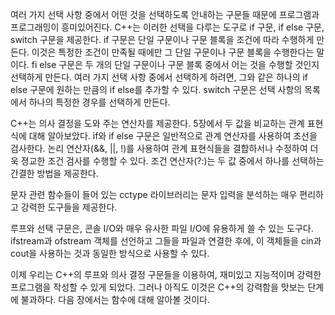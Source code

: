 여러 가지 선택 사항 중에서 어떤 것을 선택하도록 안내하는 구문들 때문에 프로그램과 프로그래밍이 흥미있어진다. C++는 이러한 선택을 다루는 도구로 if 구문, if else 구문, switch 구문을 제공한다. if 구문은 단일 구문이나 구문 블록을 조건에 따라 수행하게 만든다. 이것은 특정한 조건이 만족될 때에만 그 단일 구문이나 구문 블록을 수행한다는 말이다. fi else 구문은 두 개의 단일 구문이나 구문 블록 중에서 어는 것을 수행할 것인지 선택하게 만든다. 여러 가지 선택 사항 중에서 선택하게 하려면, 그와 같은 하나의 if else 구문에 원하는 만큼의 if else를 추가할 수 있다. switch 구문은 선택 사항의 목록에서 하나의 특정한 경우를 선택하게 만든다.

C++는 의사 결정을 도와 주는 연산자를 제공한다. 5장에서 두 값을 비교하는 관계 표현식에 대해 알아보았다. if와 if else 구문은 일반적으로 관계 연산자를 사용하여 조선을 검사한다. 논리 연산자(&&, ||, !)를 사용하여 관계 표현식들을 결합하서나 수정하여 더욱 졍교한 조건 검사를 수행할 수 있다. 조건 연산자(?:)는 두 값 중에서 하나를 선택하는 간결한 방법을 제공한다.

문자 관련 함수들이 들어 있는 cctype 라이브러리는 문자 입력을 분석하는 매우 편리하고 강력한 도구들을 제공한다.

루프와 선택 구문은, 콘솔 I/O와 매우 유사한 파일 I/O에 유용하게 쓸 수 있는 도구다. ifstream과 ofstream 객체를 선언하고 그들을 파일과 연결한 후에, 이 객체들을 cin과 cout을 사용하는 것과 동일한 방식으로 사용할 수 있다. 

이제 우리는 C++의 루프와 의사 결정 구문들을 이용하여, 재미있고 지능적이며 강력한 프로그램을 작성할 수 있게 되었다. 그러나 아직도 이것은 C++의 강력함을 맛보는 단계에 불과하다. 다음 장에서는 함수에 대해 알아볼 것이다. 